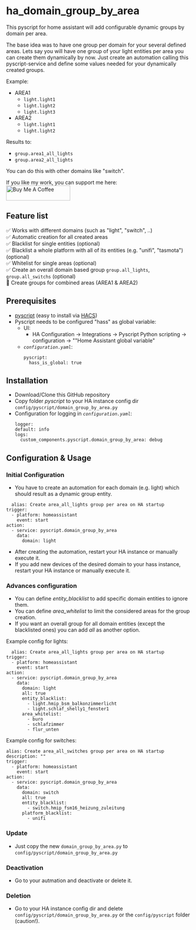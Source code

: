 # ha_domain_group_by_area

This pyscript for home assistant will add configurable dynamic groups by domain per area.

The base idea was to have one group per domain for your several defined areas.
Lets say you will have one group of your light entities per area you can create them dynamically by now.
Just create an automation calling this pyscript-service and define some values needed for your dynamically created groups.

Example:
 - AREA1
   - `light.light1`
   - `light.light2`
   - `light.light3`
 - AREA2
   - `light.light1`
   - `light.light2`

Results to:
 * `group.area1_all_lights`
 * `group.area2_all_lights`

You can do this with other domains like "switch".

If you like my work, you can support me here:\
<a href="https://www.buymeacoffee.com/chillje" target="_blank"><img src="https://cdn.buymeacoffee.com/buttons/default-orange.png" alt="Buy Me A Coffee" height="41" width="174"></a>

## Feature list
:white_check_mark: Works with different domains (such as "light", "switch", ..)\
:white_check_mark: Automatic creation for all created areas\
:white_check_mark: Blacklist for single entities (optional)\
:white_check_mark: Blacklist a whole platform with  all of its entities (e.g. "unifi", "tasmota") (optional)\
:white_check_mark: Whitelist for single areas (optional)\
:white_check_mark: Create an overall domain based group `group.all_lights`, `group.all_switchs` (optional)\
:white_square_button: Create groups for combined areas (AREA1 & AREA2)


## Prerequisites
- [pyscript](https://github.com/custom-components/pyscript) (easy to install via [HACS](https://hacs.xyz/))
- Pyscript needs to be configured "hass" as global variable:
  - UI:
    - HA Configuration -> Integrations -> Pyscript Python scripting -> configuration -> ""Home
      Assistant global variable"
  - *`configuration.yaml`*:
    ```
    pyscript:
      hass_is_global: true
    ```

## Installation
- Download/Clone this GitHub repository
- Copy folder *pyscript* to your HA instance config dir
  `config/pyscript/domain_group_by_area.py`
- Configuration for logging in *`configuration.yaml`*:
  ```
  logger:
  default: info
  logs:
    custom_components.pyscript.domain_group_by_area: debug
  ```

## Configuration &  Usage
### Initial Configuration
- You have to create an automation for each domain (e.g. light) which should result as a dynamic group entity.
```
  alias: Create area_all_lights group per area on HA startup
trigger:
  - platform: homeassistant
    event: start
action:
  - service: pyscript.domain_group_by_area
    data:
      domain: light
```
- After creating the automation, restart your HA instance or manually execute it.
- If you add new devices of the desired domain to your hass instance, restart your HA instance or
  manually execute it.

### Advances configuration
 - You can define *entity_blacklist* to add specific domain entities to ignore them.
 - You can define *area_whitelist* to limit the considered areas for the group creation.
 - If you want an overall group for all domain entities (except the blacklisted ones) you can add *all* as another option.

 Example config for lights:
```
  alias: Create area_all_lights group per area on HA startup
trigger:
  - platform: homeassistant
    event: start
action:
  - service: pyscript.domain_group_by_area
    data:
      domain: light
      all: true
      entity_blacklist:
        - light.hmip_bsm_balkonzimmerlicht
        - light.schlaf_shelly1_fenster1
      area_whitelist:
        - buro
        - schlafzimmer
        - flur_unten
```

 Example config for switches:
```
alias: Create area_all_switches group per area on HA startup
description: ""
trigger:
  - platform: homeassistant
    event: start
action:
  - service: pyscript.domain_group_by_area
    data:
      domain: switch
      all: true
      entity_blacklist:
        - switch.hmip_fsm16_heizung_zuleitung
      platform_blacklist:
        - unifi
```

### Update
- Just copy the new `domain_group_by_area.py` to `config/pyscript/domain_group_by_area.py`

### Deactivation
- Go to your autmation and deactivate or delete it.

### Deletion
- Go to your HA instance config dir and delete `config/pyscript/domain_group_by_area.py` or the `config/pyscript` folder (caution!).
